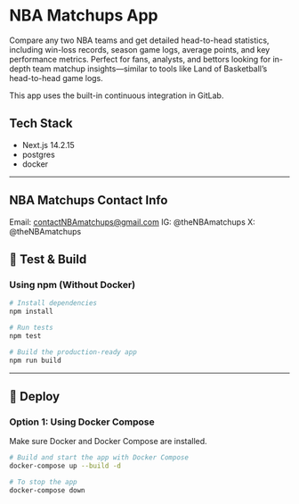 # NBA Matchups App

Compare any two NBA teams and get detailed head-to-head statistics, including win-loss records, season game logs, average points, and key performance metrics. Perfect for fans, analysts, and bettors looking for in-depth team matchup insights—similar to tools like Land of Basketball’s head-to-head game logs.

This app uses the built-in continuous integration in GitLab.

## Tech Stack

- Next.js 14.2.15
- postgres
- docker

---

## NBA Matchups Contact Info

Email: contactNBAmatchups@gmail.com
IG: @theNBAmatchups
X: @theNBAmatchups

## 🧪 Test & Build

### Using npm (Without Docker)

```bash
# Install dependencies
npm install

# Run tests
npm test

# Build the production-ready app
npm run build
```

---

## 🚀 Deploy

### Option 1: Using Docker Compose

Make sure Docker and Docker Compose are installed.

```bash
# Build and start the app with Docker Compose
docker-compose up --build -d

# To stop the app
docker-compose down
```
